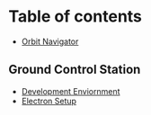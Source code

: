 # Table of contents

* [Orbit Navigator](README.md)

## Ground Control Station

* [Development Enviornment](ground-control-station/development-enviornment.md)
* [Electron Setup](ground-control-station/electron-setup.md)
